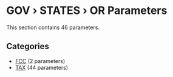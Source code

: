 # GOV › STATES › OR Parameters

This section contains 46 parameters.

## Categories

- [FCC](fcc/index.md) (2 parameters)
- [TAX](tax/index.md) (44 parameters)
